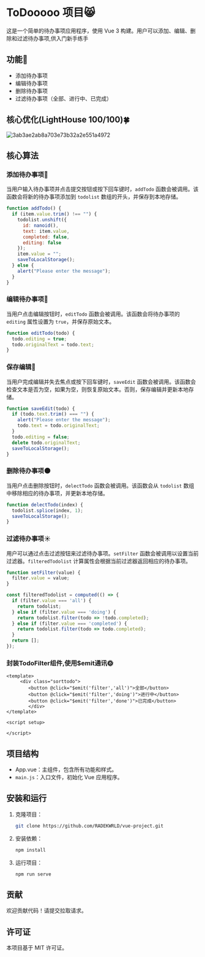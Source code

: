 # ToDooooo 项目😸

这是一个简单的待办事项应用程序，使用 Vue 3 构建。用户可以添加、编辑、删除和过滤待办事项,供入门新手练手

## 功能👻

- 添加待办事项
- 编辑待办事项
- 删除待办事项
- 过滤待办事项（全部、进行中、已完成）
 
## 核心优化(LightHouse 100/100)🍀
![3ab3ae2ab8a703e73b32a2e551a4972](https://github.com/user-attachments/assets/9efee9bf-4f7c-4c6e-93a4-f3379dcfad17)


## 核心算法

### 添加待办事项🦚

当用户输入待办事项并点击提交按钮或按下回车键时，`addTodo` 函数会被调用。该函数会将新的待办事项添加到 `todolist` 数组的开头，并保存到本地存储。

```javascript
function addTodo() {
  if (item.value.trim() !== "") {
    todolist.unshift({
      id: nanoid(),
      text: item.value,
      completed: false,
      editing: false
    });
    item.value = "";
    saveToLocalStorage();
  } else {
    alert("Please enter the message");
  }
}
```

### 编辑待办事项🌸

当用户点击编辑按钮时，`editTodo` 函数会被调用。该函数会将待办事项的 `editing` 属性设置为 `true`，并保存原始文本。

```javascript
function editTodo(todo) {
  todo.editing = true;
  todo.originalText = todo.text;
}
```

### 保存编辑🪷

当用户完成编辑并失去焦点或按下回车键时，`saveEdit` 函数会被调用。该函数会检查文本是否为空，如果为空，则恢复原始文本。否则，保存编辑并更新本地存储。

```javascript
function saveEdit(todo) {
  if (todo.text.trim() === "") {
    alert("Please enter the message");
    todo.text = todo.originalText;
  }
  todo.editing = false;
  delete todo.originalText;
  saveToLocalStorage();
}
```

### 删除待办事项🌑

当用户点击删除按钮时，`delectTodo` 函数会被调用。该函数会从 `todolist` 数组中移除相应的待办事项，并更新本地存储。

```javascript
function delectTodo(index) {
  todolist.splice(index, 1);
  saveToLocalStorage();
}
```

### 过滤待办事项☀️

用户可以通过点击过滤按钮来过滤待办事项。`setFilter` 函数会被调用以设置当前过滤器。`filteredTodolist` 计算属性会根据当前过滤器返回相应的待办事项。

```javascript
function setFilter(value) {
  filter.value = value;
}

const filteredTodolist = computed(() => {
  if (filter.value === 'all') {
    return todolist;
  } else if (filter.value === 'doing') {
    return todolist.filter(todo => !todo.completed);
  } else if (filter.value === 'completed') {
    return todolist.filter(todo => todo.completed);
  }
  return [];
});
```

### 封装TodoFilter组件,使用$emit通讯🌞
```Vue
<template>
     <div class="sorttodo">
        <button @click="$emit('filter','all')">全部</button>
        <button @click="$emit('filter','doing')">进行中</button>
        <button @click="$emit('filter','done')">已完成</button>
        </div>
</template>

<script setup>

</script>
```

## 项目结构

- App.vue：主组件，包含所有功能和样式。
- `main.js`：入口文件，初始化 Vue 应用程序。

## 安装和运行

1. 克隆项目：
    ```sh
    git clone https://github.com/RADEKWRLD/vue-project.git
    ```
2. 安装依赖：
    ```sh
    npm install
    ```
3. 运行项目：
    ```sh
    npm run serve
    ```

## 贡献

欢迎贡献代码！请提交拉取请求。

## 许可证

本项目基于 MIT 许可证。
```
